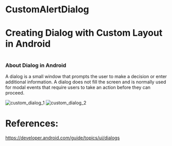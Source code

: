 # CustomAlertDialog
# Creating Dialog with Custom Layout in Android

# <h3>About Dialog in Android</h3>
A dialog is a small window that prompts the user to make a decision or enter additional information. A dialog does not fill the screen and is normally used for modal events that require users to take an action before they can proceed.



![custom_dialog_1](https://user-images.githubusercontent.com/46291836/50574494-bfff7900-0e0f-11e9-9a03-fd8fb8d8c3aa.png)
![custom_dialog_2](https://user-images.githubusercontent.com/46291836/50574496-c3930000-0e0f-11e9-9b05-cc7b51b4f571.png)





# References:
https://developer.android.com/guide/topics/ui/dialogs
